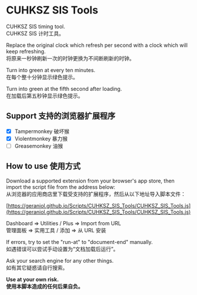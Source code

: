 # CUHKSZ SIS Tools  
CUHKSZ SIS timing tool.  
CUHKSZ SIS 计时工具。  
  
Replace the original clock which refresh per second with a clock which will keep refreshing.  
将原来一秒钟刷新一次的时钟更换为不间断刷新的时钟。  
  
Turn into green at every ten minutes.  
在每个整十分钟显示绿色提示。  
  
Turn into green at the fifth second after loading.  
在加载后第五秒钟显示绿色提示。  
  
## Support 支持的浏览器扩展程序  
- [x] Tampermonkey 破坏猴  
- [x] Violentmonkey 暴力猴  
- [ ] Greasemonkey 油猴  
  
## How to use 使用方式  
Download a supported extension from your browser's app store, then import the script file from the address below:  
从浏览器的应用商店里下载受支持的扩展程序，然后从以下地址导入脚本文件：  
  
[https://geraniol.github.io/Scripts/CUHKSZ_SIS_Tools/CUHKSZ_SIS_Tools.js](https://geraniol.github.io/Scripts/CUHKSZ_SIS_Tools/CUHKSZ_SIS_Tools.js)  
  
Dashboard => Utilities / Plus => Import from URL  
管理面板 => 实用工具 / 添加 => 从 URL 安装  
  
If errors, try to set the "run-at" to "document-end" manually.  
如遇错误可以尝试手动设置为“文档加载后运行”。  
  
Ask your search engine for any other things.  
如有其它疑惑请自行搜索。  
  
**Use at your own risk.**  
**使用本脚本造成的任何后果自负。**  
